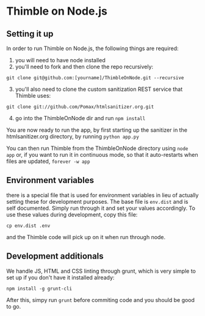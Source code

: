 Thimble on Node.js
==================

Setting it up
-------------

In order to run Thimble on Node.js, the following things are required:

1) you will need to have node installed
2) you'll need to fork and then clone the repo recursively:

```
git clone git@github.com:[yourname]/ThimbleOnNode.git --recursive
```

3) you'll also need to clone the custom sanitization REST service that Thimble uses:

```
git clone git://github.com/Pomax/htmlsanitizer.org.git
```

4) go into the ThimbleOnNode dir and run ```npm install```

You are now ready to run the app, by first starting up the sanitizer in the
htmlsanitizer.org directory, by running ```python app.py```


You can then run Thimble from the ThimbleOnNode directory using ```node app```
or, if you want to run it in continuous mode, so that it auto-restarts when
files are updated, ```forever -w app```

Environment variables
---------------------

there is a special file that is used for environment variables in lieu of
actually setting these for development purposes. The base file is
```env.dist``` and is self documented. Simply run through it and set your
values accordingly. To use these values during development, copy this
file:

```
cp env.dist .env
```

and the Thimble code will pick up on it when run through node.

Development additionals
-----------------------

We handle JS, HTML and CSS linting through grunt, which is very simple
to set up if you don't have it installed already:

```npm install -g grunt-cli```

After this, simpy run ```grunt``` before commiting code and you should
be good to go.
